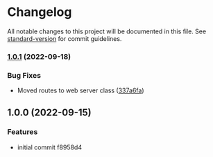 # Changelog

All notable changes to this project will be documented in this file. See [standard-version](https://github.com/conventional-changelog/standard-version) for commit guidelines.

### [1.0.1](https://github.com/MahoMuri/webserver-bot/compare/v1.0.0...v1.0.1) (2022-09-18)


### Bug Fixes

* Moved routes to web server class ([337a6fa](https://github.com/MahoMuri/webserver-bot/commit/337a6fa48fe98977c1fdbdba68ba5d6d2e72e7d3))

## 1.0.0 (2022-09-15)


### Features

* initial commit f8958d4
